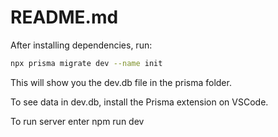 # README.md

After installing dependencies, run:
```sh
npx prisma migrate dev --name init
```

This will show you the dev.db file in the prisma folder.

To see data in dev.db, install the Prisma extension on VSCode.

To run server enter npm run dev
